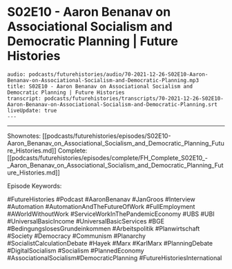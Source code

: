 # S02E10 - Aaron Benanav on Associational Socialism and Democratic Planning | Future Histories

```audio-note
audio: podcasts/futurehistories/audio/70-2021-12-26-S02E10-Aaron-Benanav-on-Associational-Socialism-and-Democratic-Planning.mp3
title: S02E10 - Aaron Benanav on Associational Socialism and Democratic Planning | Future Histories
transcript: podcasts/futurehistories/transcripts/70-2021-12-26-S02E10-Aaron-Benanav-on-Associational-Socialism-and-Democratic-Planning.srt
liveUpdate: true
---

```
---

Shownotes: [[podcasts/futurehistories/episodes/S02E10-Aaron_Benanav_on_Associational_Socialism_and_Democratic_Planning_Future_Histories.md]]
Complete: [[podcasts/futurehistories/episodes/complete/FH_Complete_S02E10_-_Aaron_Benanav_on_Associational_Socialism_and_Democratic_Planning_Future_Histories.md]]


Episode Keywords:

#FutureHistories #Podcast #AaronBenanav #JanGroos #Interview #Automation #AutomationAndTheFutureOfWork #FullEmployment #AWorldWithoutWork #ServiceWorkInThePandemicEconomy #UBS #UBI #UniversalBasicIncome #UniversalBasicServices #BGE #BedingungslosesGrundeinkommen #Arbeitspolitik #Planwirtschaft #Society #Democracy #Communism #Planarchy #SocialistCalculationDebate #Hayek #Marx #KarlMarx #PlanningDebate #DigitalSocialism #Socialism #PlannedEconomy #AssociationalSocialism#DemocraticPlanning #FutureHistoriesInternational
